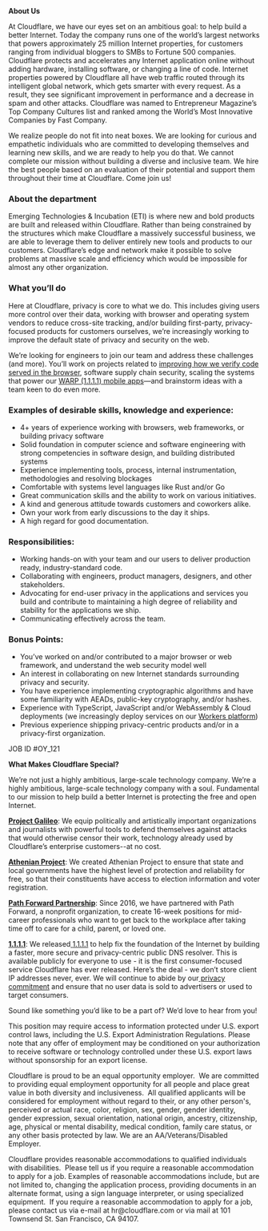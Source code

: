 <div class="content-intro">
	<div><strong>About Us</strong></div>
	<div>
		<p><span style="font-weight: 400;">At Cloudflare, we have our eyes set on an ambitious goal: to help build a better Internet. Today the company runs one of the world’s largest networks that powers approximately 25 million Internet properties, for customers ranging from individual bloggers to SMBs to Fortune 500 companies. Cloudflare protects and accelerates any Internet application online without adding hardware, installing software, or changing a line of code. Internet properties powered by Cloudflare all have web traffic routed through its intelligent global network, which gets smarter with every request. As a result, they see significant improvement in performance and a decrease in spam and other attacks. Cloudflare was named to Entrepreneur Magazine’s Top Company Cultures list and ranked among the World’s Most Innovative Companies by Fast Company.</span><span style="font-weight: 400;">&nbsp;</span></p>
		<p><span style="font-weight: 400;">We realize people do not fit into neat boxes. We are looking for curious and empathetic individuals who are committed to developing themselves and learning new skills, and we are ready to help you do that. We cannot complete our mission without building a diverse and inclusive team. We hire the best people based on an evaluation of their potential and support them throughout their time at Cloudflare. Come join us!&nbsp;</span></p>
	</div>
</div>
<h3><strong>About the department</strong></h3>
<p><span style="font-weight: 400;">Emerging Technologies &amp; Incubation (ETI) is where new and bold products are built and released within Cloudflare. Rather than being constrained by the structures which make Cloudflare a massively successful business, we are able to leverage them to deliver entirely new tools and products to our customers. Cloudflare’s edge and network make it possible to solve problems at massive scale and efficiency which would be impossible for almost any other organization.</span></p>
<h3><strong>What you’ll do</strong></h3>
<p><span style="font-weight: 400;">Here at Cloudflare, privacy is core to what we do. This includes giving users more control over their data, working with browser and operating system vendors to reduce cross-site tracking, and/or building first-party, privacy-focused products for customers ourselves, we’re increasingly working to improve the default state of privacy and security on the web.</span></p>
<p><span style="font-weight: 400;">We’re looking for engineers to join our team and address these challenges (and more). You’ll work on projects related to </span><a href="https://blog.cloudflare.com/cloudflare-verifies-code-whatsapp-web-serves-users/"><span style="font-weight: 400;">improving how we verify code served in the browser</span></a><span style="font-weight: 400;">, software supply chain security, scaling the systems that power our </span><a href="https://1.1.1.1/"><span style="font-weight: 400;">WARP (1.1.1.1) mobile apps</span></a><span style="font-weight: 400;">—and brainstorm ideas with a team keen to do even more.</span></p>
<h3><strong>Examples of desirable skills, knowledge and experience:</strong></h3>
<ul>
	<li style="font-weight: 400;"><span style="font-weight: 400;">4+ years of experience working with browsers, web frameworks, or building privacy software</span></li>
	<li style="font-weight: 400;"><span style="font-weight: 400;">Solid foundation in computer science and software engineering with strong competencies in software design, and building distributed systems</span></li>
	<li style="font-weight: 400;"><span style="font-weight: 400;">Experience implementing tools, process, internal instrumentation, methodologies and resolving blockages</span></li>
	<li style="font-weight: 400;"><span style="font-weight: 400;">Comfortable with systems level languages like Rust and/or Go</span></li>
	<li style="font-weight: 400;"><span style="font-weight: 400;">Great communication skills and the ability to work on various initiatives.</span></li>
	<li style="font-weight: 400;"><span style="font-weight: 400;">A kind and generous attitude towards customers and coworkers alike.</span></li>
	<li style="font-weight: 400;"><span style="font-weight: 400;">Own your work from early discussions to the day it ships.</span></li>
	<li style="font-weight: 400;"><span style="font-weight: 400;">A high regard for good documentation.</span></li>
</ul>
<h3><strong>Responsibilities:</strong></h3>
<ul>
	<li style="font-weight: 400;"><span style="font-weight: 400;">Working hands-on with your team and our users to deliver production ready, industry-standard code.</span></li>
	<li style="font-weight: 400;"><span style="font-weight: 400;">Collaborating with engineers, product managers, designers, and other stakeholders.</span></li>
	<li style="font-weight: 400;"><span style="font-weight: 400;">Advocating for end-user privacy in the applications and services you build and contribute to maintaining a high degree of reliability and stability for the applications we ship.</span></li>
	<li style="font-weight: 400;"><span style="font-weight: 400;">Communicating effectively across the team.</span></li>
</ul>
<h3>Bonus Points:</h3>
<ul>
	<li style="font-weight: 400;"><span style="font-weight: 400;">You’ve worked on and/or contributed to a major browser or web framework, and understand the web security model well</span></li>
	<li style="font-weight: 400;"><span style="font-weight: 400;">An interest in collaborating on new Internet standards surrounding privacy and security.</span></li>
	<li><span style="font-weight: 400;">You have experience implementing cryptographic algorithms and have some familiarity with AEADs, public-key cryptography, and/or hashes.</span></li>
	<li style="font-weight: 400;"><span style="font-weight: 400;">Experience with TypeScript, JavaScript and/or WebAssembly &amp; Cloud deployments (we increasingly deploy services on our </span><a href="https://workers.cloudflare.com/"><span style="font-weight: 400;">Workers platform</span></a><span style="font-weight: 400;">)</span></li>
	<li style="font-weight: 400;"><span style="font-weight: 400;">Previous experience shipping privacy-centric products and/or in a privacy-first organization.</span></li>
</ul>
<p><span style="font-weight: 400;">JOB ID #OY_121</span></p>
<div class="content-conclusion">
	<p><strong>What Makes Cloudflare Special?</strong></p>
	<p><span style="font-weight: 400;">We’re not just a highly ambitious, large-scale technology company. We’re a highly ambitious, large-scale technology company with a soul. Fundamental to our mission to help build a better Internet is protecting the free and open Internet.</span></p>
	<p><a href="https://blog.cloudflare.com/protecting-free-expression-online/"><strong>Project Galileo</strong></a><span style="font-weight: 400;">: We equip politically and artistically important organizations and journalists with powerful tools to defend themselves against attacks that would otherwise censor their work, technology already used by Cloudflare’s enterprise customers--at no cost.</span></p>
	<p><strong><a href="https://www.cloudflare.com/athenian/">Athenian Project</a></strong><span style="font-weight: 400;">: We created Athenian Project to ensure that state and local governments have the highest level of protection and reliability for free, so that their constituents have access to election information and voter registration.</span></p>
	<p><a href="https://blog.cloudflare.com/tag/path-forward/"><strong>Path Forward Partnership</strong></a><span style="font-weight: 400;">: Since 2016, we have partnered with Path Forward, a nonprofit organization, to create 16-week positions for mid-career professionals who want to get back to the workplace after taking time off to care for a child, parent, or loved one.</span></p>
	<p><a href="https://1.1.1.1/"><strong>1.1.1.1</strong></a><span style="font-weight: 400;">: We released</span><a href="https://1.1.1.1/"> <span style="font-weight: 400;">1.1.1.1</span></a><span style="font-weight: 400;"> to help fix the foundation of the Internet by building a faster, more secure and privacy-centric public DNS resolver. This is available publicly for everyone to use - it is the first consumer-focused service Cloudflare has ever released. Here’s the deal - we don’t store client IP addresses never, ever. We will continue to abide by our</span><a href="https://developers.cloudflare.com/1.1.1.1/privacy/public-dns-resolver"> privacy commitment</a><span style="font-weight: 400;"> and ensure that no user data is sold to advertisers or used to target consumers.</span></p>
	<p><span style="font-weight: 400;">Sound like something you’d like to be a part of? We’d love to hear from you!</span></p>
	<p><span style="font-weight: 400;">This position may require access to information protected under U.S. export control laws, including the U.S. Export Administration Regulations. Please note that any offer of employment may be conditioned on your authorization to receive software or technology controlled under these U.S. export laws without sponsorship for an export license.</span></p>
	<p><span style="font-weight: 400;">Cloudflare is proud to be an equal opportunity employer. &nbsp;We are committed to providing equal employment opportunity for all people and place great value in both diversity and inclusiveness. &nbsp;All qualified applicants will be considered for employment without regard to their, or any other person's, perceived or actual</span> <span style="font-weight: 400;">race, color, religion, sex, gender, gender identity, gender expression, sexual orientation, national origin, ancestry, citizenship, age, physical or mental disability, medical condition, family care status, or any other basis protected by law. </span><span style="font-weight: 400;">We are an AA/Veterans/Disabled Employer.</span></p>
	<p><span style="font-weight: 400;">Cloudflare provides reasonable accommodations to qualified individuals with disabilities. &nbsp;Please tell us if you require a reasonable accommodation to apply for a job. Examples of reasonable accommodations include, but are not limited to, changing the application process, providing documents in an alternate format, using a sign language interpreter, or using specialized equipment. &nbsp;If you require a reasonable accommodation to apply for a job, please contact us via e-mail at </span><span style="font-weight: 400;">hr@cloudflare.com</span><span style="font-weight: 400;"> or via mail at 101 Townsend St. San Francisco, CA 94107.</span></p>
</div>
